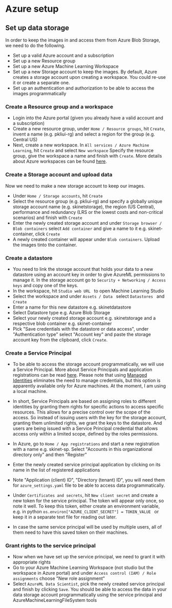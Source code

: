 # Azure setup

## Set up data storage

In order to keep the images in and access them from Azure Blob Storage, we need to do the following. 

- Set up a valid Azure account and a subscription
- Set up a new Resource group
- Set up a new Azure Machine Learning Workspace
- Set up a new Storage account to keep the images. By default, Azure creates a storage account upon creating a workspace. You could re-use it or create a separate one.
- Set up an authentication and authorization to be able to access the images programmatically

### Create a Resource group and a workspace

- Login into the Azure portal (given you already have a valid account and a subscription)
- Create a new resource group, under ```Home / Resource groups```, hit ```Create```, invent a name (e.g. pkliui-rg) and select a region for the group (e.g. Central US)
- Next, create a new workspace. In ```All services / Azure Machine Learning```, hit ```Create``` and select ```New workspace``` Specify the resource group, give the workspace a name and  finish with ```Create```. More details about Azure workspaces can be found [here](https://learn.microsoft.com/en-us/azure/machine-learning/how-to-manage-workspace?view=azureml-api-2&tabs=python). 

### Create a Storage account and upload data

Now we need to make a new storage account to keep our images. 
- Under ```Home / Storage accounts```, hit ```Create```
- Select the resource group (e.g. pkliui-rg) and specify a globally unique storage account name (e.g. skinetstorage), the region (US Central), performance and redundancy (LRS or the lowest costs and non-critical scenarios) and  finish with ```Create```
- Enter the newly created storage account and under ```Storage browser / Blob containers``` select ```Add container``` and give a name to it e.g. skinet-container, click ```Create```
- A newly created container will appear under ```Blob containers```. Upload the images tinto the container.

### Create a datastore

- You need to link the storage account that holds your data to a new datastore using an account key in order to give AzureML permissions to manage it. In the storage account go to ```Security + Networking / Access keys```  and copy one of the keys.
- In the workspace, hit  ```Studio web URL ``` to open Machine Learning Studio
- Select the workspace and under  ```Assets / Data ``` select  ```Datastores ``` and  ```Create ``` 
- Enter a name for this new datastore e.g. skinetdatastore
- Select Datastore type e.g. Azure Blob Storage
- Select your newly created storage account e.g. skinetstorage and a respective blob container e.g. skinet-container
- Pick "Save credentials with the datastore or data access", under "Authentication type" select "Account key" and paste the storage account key from the clipboard, click ```Create```.
  
### Create a Service Principal

- To be able to access the storage account programmatically, we will use a Service Principal. More about Service Principals and application registrations can be read [here](https://learn.microsoft.com/en-us/entra/identity-platform/app-objects-and-service-principals?tabs=browser). Please note that using [Managed Identities](https://learn.microsoft.com/en-us/entra/identity/managed-identities-azure-resources/overview) eliminates the need to manage credentials, but this option is apparently available only for Azure machines. At the moment, I am using a local machine.

- In short, Service Principals are based on assigning roles to different identities by granting them rights for specific actions to access specific resources. This allows for a precise control over the scope of the access. So instead of issuing users with the key for the storage account, granting them unlimited rights, we grant the keys to the datastore. And users are being issued with a Service Principal credential that allows access only within a limited scope, defined by the roles permissions.

- In Azure, go to ```Home / App registrations``` and start a new registration with a name e.g. skinet-sp. Select "Accounts in this organizational directory only" and then "Register"
- Enter the newly created service principal application by clicking on its name in the list of registered applications
- Note "Application (client) ID", "Directory (tenant) ID", you will need them for ```azure_settings.yaml``` file to be able to access data programmatically.
- Under ```Certificates and secrets```, hit ```New client secret``` and create a new token for the service principal. The token will appear only once, so note it well. To keep this token, either create an environment variable, e.g. in python ```os.environ["AZURE_CLIENT_SECRET"] = TOKEN_VALUE ``` or keep it in a separate text file for reading out later.
- In case the same service principal will be used by multiple users, all of them need to have this saved token on their machines.

### Grant rights to the service principal

- Now when we have set up the service principal, we need to grant it with appropriate rights
- Go to your Azure Machine Learning Workspace (not studio but the workspace in Azure portal) and under ```Access control (IAM) / Role assignments``` choose "New role assignment"
- Select ```AzureML Data Scientist```, pick the newly created service principal and finish by clicking ```Save```. You should be able to access the data in your data storage account programmatically using the service principal and AzureMachineLearningFileSystem tools
